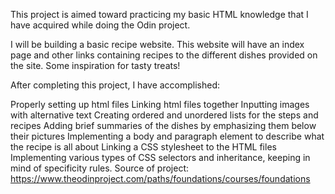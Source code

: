 This project is aimed toward practicing my basic HTML knowledge that I have acquired while doing the Odin project.

I will be building a basic recipe website. This website will have an index page and other links containing recipes to the different dishes provided on the site. Some inspiration for tasty treats!

After completing this project, I have accomplished:

Properly setting up html files 
Linking html files together
Inputting images with alternative text
Creating ordered and unordered lists for the steps and recipes
Adding brief summaries of the dishes by emphasizing them below their pictures
Implementing a body and paragraph element to describe what the recipe is all about
Linking a CSS stylesheet to the HTML files
Implementing various types of CSS selectors and inheritance, keeping in mind of specificity rules.
Source of project: https://www.theodinproject.com/paths/foundations/courses/foundations
